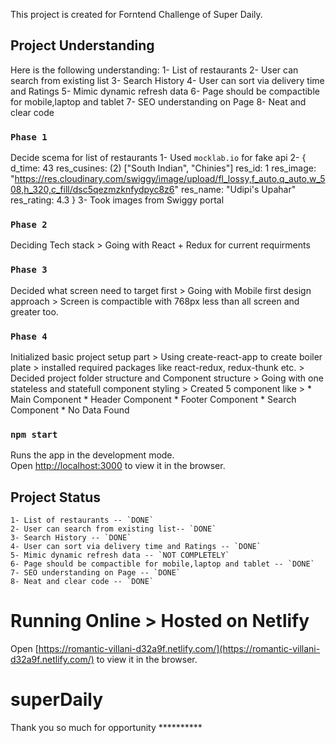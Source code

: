 This project is created for Forntend Challenge of Super Daily.


## Project Understanding

Here is the following understanding:
    1- List of restaurants
    2- User can search from existing list
    3- Search History
    4- User can sort via delivery time and Ratings
    5- Mimic dynamic refresh data 
    6- Page should be compactible for mobile,laptop and tablet
    7- SEO understanding on Page
    8- Neat and clear code


### `Phase 1`

Decide scema for list of restaurants
    1- Used `mocklab.io` for fake api
    2-  { d_time: 43
        res_cusines: (2) ["South Indian", "Chinies"]
        res_id: 1
        res_image: "https://res.cloudinary.com/swiggy/image/upload/fl_lossy,f_auto,q_auto,w_508,h_320,c_fill/dsc5qezmzknfydpyc8z6"
        res_name: "Udipi's Upahar"
        res_rating: 4.3 }
    3- Took images from Swiggy portal

### `Phase 2`

Deciding Tech stack > Going with React + Redux for current requirments

### `Phase 3`

Decided what screen need to target first 
    > Going with Mobile first design approach
    > Screen is compactible with 768px less than all screen and greater too.


### `Phase 4`   

Initialized basic project setup part 
    > Using create-react-app to create boiler plate 
    > installed required packages like react-redux, redux-thunk etc.
    > Decided project folder structure and Component structure
    > Going with one stateless and statefull component styling
    > Created 5 component like  > 
                                * Main Component
                                * Header Component
                                * Footer Component
                                * Search Component
                                * No Data Found
### `npm start`

Runs the app in the development mode.<br>
Open [http://localhost:3000](http://localhost:3000) to view it in the browser.


## Project Status

    1- List of restaurants -- `DONE`
    2- User can search from existing list-- `DONE`
    3- Search History -- `DONE`
    4- User can sort via delivery time and Ratings -- `DONE`
    5- Mimic dynamic refresh data -- `NOT COMPLETELY`
    6- Page should be compactible for mobile,laptop and tablet -- `DONE`
    7- SEO understanding on Page -- `DONE`
    8- Neat and clear code -- `DONE`


# Running Online > Hosted on Netlify

Open [https://romantic-villani-d32a9f.netlify.com/](https://romantic-villani-d32a9f.netlify.com/) to view it in the browser.

# superDaily

Thank you so much for opportunity **********
